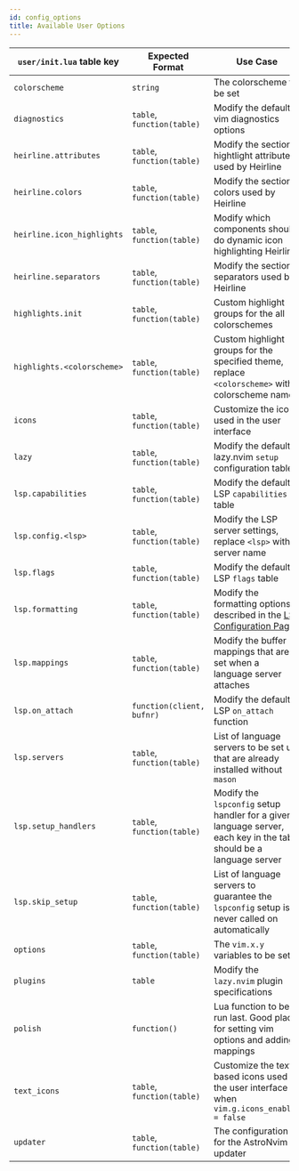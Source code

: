 ```yaml
---
id: config_options
title: Available User Options
---
```


| `user/init.lua` table key  | Expected Format            | Use Case                                                                                                                   | Alternate File Path (in `user/` folder) |
| -------------------------- | -------------------------- | -------------------------------------------------------------------------------------------------------------------------- | --------------------------------------- |
| `colorscheme`              | `string`                   | The colorscheme to be set                                                                                                  | `colorscheme.lua`                       |
| `diagnostics`              | `table`, `function(table)` | Modify the default vim diagnostics options                                                                                 | `diagnostics.lua`                       |
| `heirline.attributes`      | `table`, `function(table)` | Modify the section hightlight attributes used by Heirline                                                                  | `heirline/attributes.lua`               |
| `heirline.colors`          | `table`, `function(table)` | Modify the section colors used by Heirline                                                                                 | `heirline/colors.lua`                   |
| `heirline.icon_highlights` | `table`, `function(table)` | Modify which components should do dynamic icon highlighting Heirline                                                       | `heirline/icon_highlights.lua`          |
| `heirline.separators`      | `table`, `function(table)` | Modify the section separators used by Heirline                                                                             | `heirline/separators.lua`               |
| `highlights.init`          | `table`, `function(table)` | Custom highlight groups for the all colorschemes                                                                           | `highlights/init.lua`                   |
| `highlights.<colorscheme>` | `table`, `function(table)` | Custom highlight groups for the specified theme, replace `<colorscheme>` with colorscheme name                             | `highlights/<colorscheme>.lua`          |
| `icons`                    | `table`, `function(table)` | Customize the icons used in the user interface                                                                             | `icons.lua`                             |
| `lazy`                     | `table`, `function(table)` | Modify the default lazy.nvim `setup` configuration table                                                                   | `lazy.lua`                              |
| `lsp.capabilities`         | `table`, `function(table)` | Modify the default LSP `capabilities` table                                                                                | `lsp/capabilities.lua`                  |
| `lsp.config.<lsp>`         | `table`, `function(table)` | Modify the LSP server settings, replace `<lsp>` with server name                                                           | `lsp/config/<lsp>.lua`                  |
| `lsp.flags`                | `table`, `function(table)` | Modify the default LSP `flags` table                                                                                       | `lsp/flags.lua`                         |
| `lsp.formatting`           | `table`, `function(table)` | Modify the formatting options described in the [LSP Configuration Page](../Recipes/advanced_lsp.md#controlling-formatting) | `lsp/formatting.lua`                    |
| `lsp.mappings`             | `table`, `function(table)` | Modify the buffer mappings that are set when a language server attaches                                                    | `lsp/mappings.lua`                      |
| `lsp.on_attach`            | `function(client, bufnr)`  | Modify the default LSP `on_attach` function                                                                                | `lsp/on_attach.lua`                     |
| `lsp.servers`              | `table`, `function(table)` | List of language servers to be set up that are already installed without `mason`                                           | `lsp/servers.lua`                       |
| `lsp.setup_handlers`       | `table`, `function(table)` | Modify the `lspconfig` setup handler for a given language server, each key in the table should be a language server        | `lsp/setup_handlers.lua`                |
| `lsp.skip_setup`           | `table`, `function(table)` | List of language servers to guarantee the `lspconfig` setup is never called on automatically                               | `lsp/skip_setup.lua`                    |
| `options`                  | `table`, `function(table)` | The `vim.x.y` variables to be set                                                                                          | `options.lua`                           |
| `plugins`                  | `table`                    | Modify the `lazy.nvim` plugin specifications                                                                               | `plugins/<any_files>.lua`               |
| `polish`                   | `function()`               | Lua function to be run last. Good place for setting vim options and adding mappings                                        | `polish.lua`                            |
| `text_icons`               | `table`, `function(table)` | Customize the text based icons used in the user interface when `vim.g.icons_enabled = false`                               | `text_icons.lua`                        |
| `updater`                  | `table`, `function(table)` | The configuration for the AstroNvim updater                                                                                | `updater.lua`                           |
